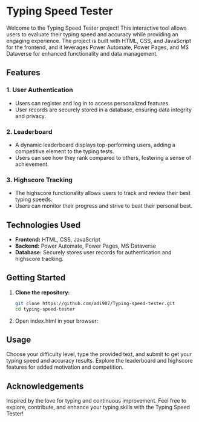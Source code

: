 # Typing Speed Tester

Welcome to the Typing Speed Tester project! This interactive tool allows users to evaluate their typing speed and accuracy while providing an engaging experience. The project is built with HTML, CSS, and JavaScript for the frontend, and it leverages Power Automate, Power Pages, and MS Dataverse for enhanced functionality and data management.

## Features

### 1. User Authentication
- Users can register and log in to access personalized features.
- User records are securely stored in a database, ensuring data integrity and privacy.

### 2. Leaderboard
- A dynamic leaderboard displays top-performing users, adding a competitive element to the typing tests.
- Users can see how they rank compared to others, fostering a sense of achievement.

### 3. Highscore Tracking
- The highscore functionality allows users to track and review their best typing speeds.
- Users can monitor their progress and strive to beat their personal best.

## Technologies Used
- **Frontend:** HTML, CSS, JavaScript
- **Backend:** Power Automate, Power Pages, MS Dataverse
- **Database:** Securely stores user records for authentication and highscore tracking.

## Getting Started

1. **Clone the repository:**
   ```bash
   git clone https://github.com/adi907/Typing-speed-tester.git
   cd typing-speed-tester
   ```
2. Open index.html in your browser:

## Usage
Choose your difficulty level, type the provided text, and submit to get your typing speed and accuracy results.
Explore the leaderboard and highscore features for added motivation and competition.

## Acknowledgements
Inspired by the love for typing and continuous improvement.
Feel free to explore, contribute, and enhance your typing skills with the Typing Speed Tester!
